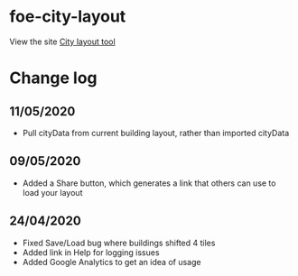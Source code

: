 # foe-city-layout

View the site [City layout tool](https://sacah.github.io/foe-city-layout/)

# Change log
## 11/05/2020
* Pull cityData from current building layout, rather than imported cityData

## 09/05/2020
* Added a Share button, which generates a link that others can use to load your layout

## 24/04/2020
* Fixed Save/Load bug where buildings shifted 4 tiles
* Added link in Help for logging issues
* Added Google Analytics to get an idea of usage